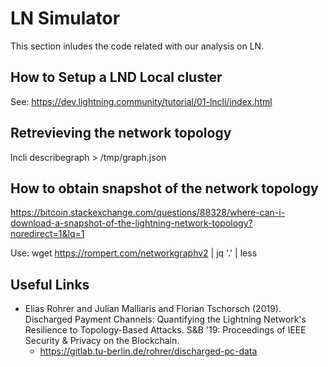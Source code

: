 # LN Simulator
This section inludes the code related with our analysis on LN.

## How to Setup a LND Local cluster
See: https://dev.lightning.community/tutorial/01-lncli/index.html

## Retrevieving the network topology
lncli describegraph > /tmp/graph.json

## How to obtain snapshot of the network topology

https://bitcoin.stackexchange.com/questions/88328/where-can-i-download-a-snapshot-of-the-lightning-network-topology?noredirect=1&lq=1

Use: wget https://rompert.com/networkgraphv2 | jq '.' | less

## Useful Links

- Elias Rohrer and Julian Malliaris and Florian Tschorsch (2019). Discharged Payment Channels: Quantifying the Lightning Network's Resilience to Topology-Based Attacks. S&B '19: Proceedings of IEEE Security & Privacy on the Blockchain.
  - https://gitlab.tu-berlin.de/rohrer/discharged-pc-data
